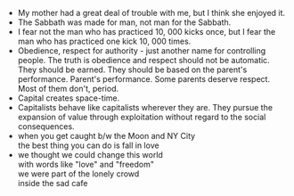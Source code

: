 * My mother had a great deal of trouble with me, but I think she enjoyed it.
* The Sabbath was made for man, not man for the Sabbath.
* I fear not the man who has practiced 10, 000 kicks once, but I fear the man who has practiced one kick 10, 000 times.
* Obedience, respect for authority - just another name for controlling people. The truth is obedience and respect should not be automatic. They should be earned. They should be based on the parent's performance. Parent's performance. Some parents deserve respect. Most of them don't, period. 
* Capital creates space-time.
* Capitalists behave like capitalists wherever they are. They pursue the expansion of value through exploitation without regard to the social consequences.
* when you get caught b/w the Moon and NY City  
  the best thing you can do is fall in love
* we thought we could change this world  
  with words like "love" and "freedom"  
  we were part of the lonely crowd  
  inside the sad cafe



